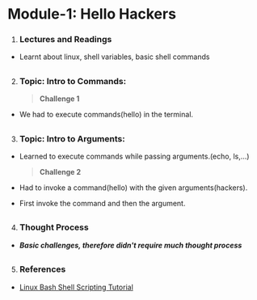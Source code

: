 # Module-1: Hello Hackers

1. ### Lectures and Readings
- Learnt about linux, shell variables, basic shell commands
## 
2. ### Topic: Intro to Commands:
    >**Challenge 1**
- We had to execute commands(hello) in the terminal.
##
3. ### Topic: Intro to Arguments:
- Learned to execute commands while passing arguments.(echo, ls,...)
  
    >**Challenge 2**
- Had to invoke a command(hello) with the given arguments(hackers).
- First invoke the command and then the argument.
## 
4. ### Thought Process
- **_Basic challenges, therefore didn't require much thought process_**

##
5. ### References
- [Linux Bash Shell Scripting Tutorial](https://bash.cyberciti.biz/guide/Main_Page)
  

  
